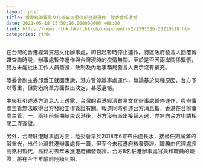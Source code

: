 ```yaml
---
layout: post
title: 香港經濟貿易文化辦事處暫停於台灣運作　陸委會感遺憾
date: 2021-05-18 15:50:26.000000000 +08:00
link: https://news.rthk.hk/rthk/ch/component/k2/1591516-20210518.htm
categories: rthk
---
```


在台灣的香港經濟貿易文化辦事處，即日起暫時停止運作。特區政府發言人回覆傳媒查詢時說，辦事處暫停運作與台灣現時的疫情無關。至於是否因兩岸關係緊張，雙方未能批出工作人員簽證，政制及內地事務局發言人表示沒有補充。

陸委會副主委邱垂正就回應說，港方暫停辦事處運作，無論基於何種原因，台方予以尊重，但對港府單方面做出決定，甚感遺憾。

中央社引述港方消息人士透露，台灣的香港經濟貿易文化辦事處暫停運作，與辦事處主管無法取得台方發給工作簽證有關。報道同時引述台方消息指，香港在台辦事處主管，一、兩年前任期結束返港後，港方沒有派出接替人選，亦無向台方申請相關工作簽證。

另外，台灣駐港辦事處方面，陸委會早於2018年6宣布由盧長水，接替任期屆滿的嚴重光，出任台灣駐港辦事處長一職，但至今未獲港府核發簽證。職務由代理處長高銘村暫代，高銘村去年未獲港府續發簽證。台方8名駐港辦事處官員和職員的簽證，將在今年年底前陸續到期。
